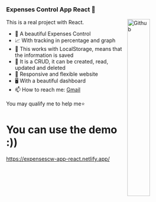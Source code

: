 ### Expenses Control App React 💸

<img width="35%" align="right" alt="Github" src="https://c.tenor.com/aU4TQZ5a0NAAAAAM/past-due-expenses-my-stimulus.gif" />

This is a real project with React.

- 💸 A beautiful Expenses Control
- 📈 With tracking in percentage and graph
- 💾 This works with LocalStorage, means that the information is saved
- 📝 It is a CRUD, it can be created, read, updated and deleted
- 📱 Responsive and flexible website
- 🖥️ With a beautiful dashboard
- 📫 How to reach me: [Gmail](mailto:ivancamposwainer@gmail.com)

You may qualify me to help me⭐️ 

# You can use the demo :))
https://expensescw-app-react.netlify.app/
